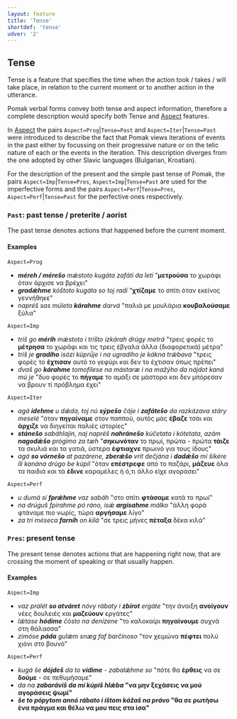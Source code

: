 ```yaml
---
layout: feature
title: 'Tense'
shortdef: 'tense'
udver: '2'
---
```


## Tense

Tense is a feature that specifies the time when the action took / takes / will take place, in relation to the current moment or to another action 
in the utterance.

Pomak verbal forms convey both tense and aspect information, therefore a complete description would specify both Tense and [Aspect]() features.
 
In [Aspect]() the pairs `Aspect=Prog`|`Tense=Past` and `Aspect=Iter`|`Tense=Past` were introduced to describe the fact that Pomak views iterations of 
events in the past either by focussing on their progressive nature or on the telic nature of each or the events in the iteration. 
Τhis description diverges from the one adopted by other Slavic languages (Bulgarian, Kroatian). 

For the description of the present and the simple past tense of Pomak, the pairs 
`Aspect=Imp`|`Tense=Pres`, `Aspect=Imp`|`Tense=Past` are used for the imperfective forms
and the pairs `Aspect=Perf`|`Tense=Pres`, `Aspect=Perf`|`Tense=Past` for the perfective ones respectively.

<!--Χάριν μιας καλύτερης, πληρέστερης και σαφέστερης περιγραφής των χρόνων της Πομακικής, αποφασίστηκε η συνδυαστική χρήση των 
features [Aspect](Aspect.html) και `Tense`.
Για την ικανοποίηση της ανάγκης αυτής προκρίθηκε η χρήση του συνδυασμού `Aspect=Prog`|`Tense=Past` για την περιγραφή του παρατατικού στη διαρκή του 
όψη και η χρήση του συνδυασμού `Aspect=Iter`|`Tense=Past` για την περιγραφή του παρατατικού στη συνοπτική του όψη αντί των συνδυασμών 
`Aspect=Imp`|`Tense=Imp` και `Aspect=Perf`|`Tense=Imp` που χρησιμοποιούν άλλες γλώσσες (Βουλγαρική, Κροατική).
Για την περιγραφή του ενεστώτα και του αορίστου χρησιμοποιούνται οι κοινοί απλοί συνδυασμοί: `Aspect=Imp`|`Tense=Pres`, `Aspect=Imp`|`Tense=Past` 
για τη διαρκή όψη και `Aspect=Perf`|`Tense=Pres`, `Aspect=Perf`|`Tense=Past` για τη συνοπτική όψη αντίστοιχα.-->

### <a name="Past">`Past`</a>: past tense / preterite / aorist

The past tense denotes actions that happened before the current moment.

#### Examples

`Aspect=Prog`

- *<b>méreh / mérešo</b> mǽstoto kugáta zafáti da letí* "<b>μετρούσα</b> το χωράφι όταν άρχισε να βρέχει"
- *<b>gradǽhme</b> kóštoto kugáta so toj radí* "<b>χτίζαμε</b> το σπίτι όταν εκείνος γεννήθηκε"
- *napréš sas múleta <b>kárahme</b> darvá* "παλιά με μουλάρια <b>κουβαλούσαμε</b> ξύλα"

`Aspect=Imp`
- *triš go <b>mérih</b> mǽstoto i tríšto izkárah drúgy metrá* "τρεις φορές το <b>μέτρησα</b> το χωράφι και τις τρεις έβγαλα άλλα (διαφορετικά) μέτρα"
- *triš je <b>gradího</b> isózi küprǘje i na ugradího je kákna trǽbava* "τρεις φορές το <b>έχτισαν</b> αυτό το γεφύρι και δεν το έχτισαν όπως πρέπει"
- *dvaš go <b>kárahme</b> tomofílese na mástaræ i na mažýho da nájdot kaná mú je* "δυο φορές το <b>πήγαμε</b> το αμάξι σε μάστορα και δεν μπόρεσαν να βρουν τί πρόβλημα έχει"

`Aspect=Iter`
- *agá <b>ídehme</b> u dǽda, toj nú <b>sýpešo</b> čáje i <b>zafátešo</b> da razkázava stáry meselé* "όταν <b>πηγαίναμε</b> στον παππού, αυτός μάς <b>έβαζε</b> τσάι και <b>άρχιζε</b> να διηγείται παλιές ιστορίες"
- *<b>stánešo</b> sabáhlajin, naj napréš <b>nahránešo</b> kúčetata i kótetata, azám <b>nagodǽšo</b> prógimo za tæh* "<b>σηκωνόταν</b> το πρωί, πρώτα - πρώτα <b>τάιζε</b> τα σκυλιά και τα γατιά, ύστερα <b>έφτιαχνε</b> πρωινό για τους ίδους"
- *agá <b>so vórnešo</b> at pazárene, <b>zberǽšo</b> vrit dečjána i <b>dadǽšo</b> mí šikére íli kanána drúgo be kúpil* "όταν <b>επέστρεφε</b> από το παζάρι, <b>μάζευε</b> όλα τα παιδιά και τά <b>έδινε</b> καραμέλες ή ό,τι άλλο είχε αγοράσει"

`Aspect=Perf`
- *u dumá sí <b>fprǽhme</b> vaz sabáh* "στο σπίτι <b>φτάσαμε</b> κατά το πρωί"
- *na drúguš fpírahme pó ráno, isǽ <b>argísahme</b> málko* "άλλη φορά φτάναμε πιο νωρίς, τώρα <b>αργήσαμε</b> λίγο"
- *za tri méseca <b>farníh</b> on kilá* "σε τρεις μήνες <b>πέταξα</b> δέκα κιλά"

### <a name="Pres">`Pres`</a>: present tense

The present tense denotes actions that are happening right now, that are crossing the moment of speaking or that usually happen.

#### Examples

`Aspect=Imp`
- *vaz pralét <b>so atváret</b> nóvy rábaty i <b>zbírot</b> ergáte* "την άνοιξη <b>ανοίγουν</b> νέες δουλειές και <b>μαζεύουν</b> εργάτες"
- *lǽtase <b>hódime</b> čósto na denízene* "το καλοκαίρι <b>πηγαίνουμε</b> συχνά στη θάλασσα"
- *zimóse <b>páda</b> gulǽm snæg faf barčínoso* "τον χειμώνα <b>πέφτει</b> πολύ χιόνι στο βουνό"

`Aspect=Perf`
- *kugá še <b>dójdeš</b> da to <b>vídime</b> - zabalǽhme so* "πότε θα <b>έρθεις</b> να σε <b>δούμε</b> - σε πεθυμήσαμε"
- *da na <b>zabaráviš<b> da mí <b>kúpiš</b> hlǽba* "να μην <b>ξεχάσεις</b> να μού <b>αγοράσεις</b> ψωμί"
- *še to <b>pópytom</b> annó rábato i íštom <b>kážaš</b> na právo* "θα σε <b>ρωτήσω</b> ένα πράγμα και θέλω να μου <b>πεις</b> στα ίσα"

<!-- Interlanguage links updated Pá kvě 14 11:08:41 CEST 2021 -->
